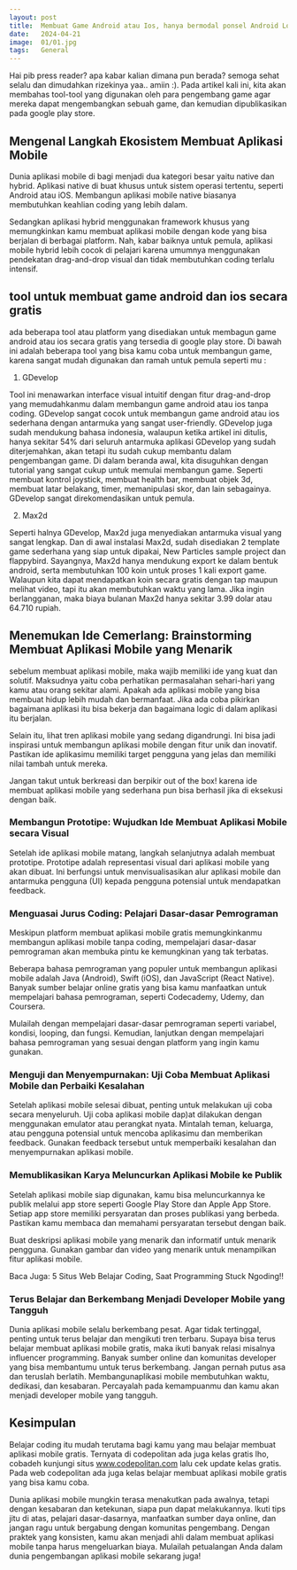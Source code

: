 ```yaml
---
layout: post
title:  Membuat Game Android atau Ios, hanya bermodal ponsel Android Low End
date:   2024-04-21
image:  01/01.jpg
tags:   General
---
```


Hai pib press reader? apa kabar kalian dimana pun berada? semoga sehat selalu dan dimudahkan rizekinya yaa.. amiin :). Pada artikel kali ini, kita akan membahas tool-tool yang digunakan oleh para pengembang game agar mereka dapat mengembangkan sebuah game, dan kemudian dipublikasikan pada google play store. 


## Mengenal Langkah Ekosistem Membuat Aplikasi Mobile

Dunia aplikasi mobile di bagi menjadi dua kategori besar yaitu native dan hybrid. Aplikasi native di buat khusus untuk sistem operasi tertentu, seperti Android atau iOS. Membangun aplikasi mobile native biasanya membutuhkan keahlian coding yang lebih dalam.

Sedangkan aplikasi hybrid menggunakan framework khusus yang memungkinkan kamu membuat aplikasi mobile dengan kode yang bisa berjalan di berbagai platform. Nah, kabar baiknya untuk pemula, aplikasi mobile hybrid lebih cocok di pelajari karena umumnya menggunakan pendekatan drag-and-drop visual dan tidak membutuhkan coding terlalu intensif.

## tool untuk membuat game android dan ios secara gratis

ada beberapa tool atau platform yang disediakan untuk membagun game android atau ios secara gratis yang tersedia di google play store. Di bawah ini adalah beberapa tool yang bisa kamu coba untuk membangun game, karena sangat mudah digunakan dan ramah untuk pemula seperti mu :

1. GDevelop

Tool ini menawarkan interface visual intuitif dengan fitur drag-and-drop yang memudahkanmu dalam membangun game android atau ios tanpa coding. GDevelop sangat cocok untuk membangun game android atau ios sederhana dengan antarmuka yang sangat user-friendly. GDevelop juga sudah mendukung bahasa indonesia, walaupun ketika artikel ini ditulis, hanya sekitar 54% dari seluruh antarmuka aplikasi GDevelop yang sudah diterjemahkan, akan tetapi itu sudah cukup membantu dalam pengembangan game. Di dalam beranda awal, kita disuguhkan dengan tutorial yang sangat cukup untuk memulai membangun game. Seperti membuat kontrol joystick, membuat health bar, membuat objek 3d, membuat latar belakang, timer, memanipulasi skor, dan lain sebagainya. GDevelop sangat direkomendasikan untuk pemula.

2. Max2d

Seperti halnya GDevelop, Max2d juga menyediakan antarmuka visual yang sangat lengkap. Dan di awal instalasi Max2d, sudah disediakan 2 template game sederhana yang siap untuk dipakai, New Particles sample project dan flappybird. Sayangnya, Max2d hanya mendukung export ke dalam bentuk android, serta membutuhkan 100 koin untuk proses 1 kali export game. Walaupun kita dapat mendapatkan koin secara gratis dengan tap maupun melihat video, tapi itu akan membutuhkan waktu yang lama. Jika ingin berlangganan, maka biaya bulanan Max2d hanya sekitar 3.99 dolar atau 64.710 rupiah.

## Menemukan Ide Cemerlang: Brainstorming Membuat Aplikasi Mobile yang Menarik

sebelum membuat aplikasi mobile, maka wajib memiliki ide yang kuat dan solutif. Maksudnya yaitu coba perhatikan permasalahan sehari-hari yang kamu atau orang sekitar alami. Apakah ada aplikasi mobile yang bisa membuat hidup lebih mudah dan bermanfaat. Jika ada coba pikirkan bagaimana aplikasi itu bisa bekerja dan bagaimana logic di dalam aplikasi itu berjalan.

Selain itu, lihat tren aplikasi mobile yang sedang digandrungi. Ini bisa jadi inspirasi untuk membangun aplikasi mobile dengan fitur unik dan inovatif. Pastikan ide aplikasimu memiliki target pengguna yang jelas dan memiliki nilai tambah untuk mereka.

Jangan takut untuk berkreasi dan berpikir out of the box! karena ide membuat aplikasi mobile yang sederhana pun bisa berhasil jika di eksekusi dengan baik.

### Membangun Prototipe: Wujudkan Ide Membuat Aplikasi Mobile secara Visual

Setelah ide aplikasi mobile matang, langkah selanjutnya adalah membuat prototipe. Prototipe adalah representasi visual dari aplikasi mobile yang akan dibuat. Ini berfungsi untuk menvisualisasikan alur aplikasi mobile dan antarmuka pengguna (UI) kepada pengguna potensial untuk mendapatkan feedback.

### Menguasai Jurus Coding: Pelajari Dasar-dasar Pemrograman

Meskipun platform membuat aplikasi mobile gratis memungkinkanmu membangun aplikasi mobile tanpa coding, mempelajari dasar-dasar pemrograman akan membuka pintu ke kemungkinan yang tak terbatas.

Beberapa bahasa pemrograman yang populer untuk membangun aplikasi mobile adalah Java (Android), Swift (iOS), dan JavaScript (React Native). Banyak sumber belajar online gratis yang bisa kamu manfaatkan untuk mempelajari bahasa pemrograman, seperti Codecademy, Udemy, dan Coursera.

Mulailah dengan mempelajari dasar-dasar pemrograman seperti variabel, kondisi, looping, dan fungsi. Kemudian, lanjutkan dengan mempelajari bahasa pemrograman yang sesuai dengan platform yang ingin kamu gunakan.

### Menguji dan Menyempurnakan: Uji Coba Membuat Aplikasi Mobile dan Perbaiki Kesalahan

Setelah aplikasi mobile selesai dibuat, penting untuk melakukan uji coba secara menyeluruh. Uji coba aplikasi mobile dap)at dilakukan dengan menggunakan emulator atau perangkat nyata. Mintalah teman, keluarga, atau pengguna potensial untuk mencoba aplikasimu dan memberikan feedback. Gunakan feedback tersebut untuk memperbaiki kesalahan dan menyempurnakan aplikasi mobile.

### Memublikasikan Karya Meluncurkan Aplikasi Mobile ke Publik

Setelah aplikasi mobile siap digunakan, kamu bisa meluncurkannya ke publik melalui app store seperti Google Play Store dan Apple App Store. Setiap app store memiliki persyaratan dan proses publikasi yang berbeda. Pastikan kamu membaca dan memahami persyaratan tersebut dengan baik.

Buat deskripsi aplikasi mobile yang menarik dan informatif untuk menarik pengguna. Gunakan gambar dan video yang menarik untuk menampilkan fitur aplikasi mobile.

Baca Juga: 5 Situs Web Belajar Coding, Saat Programming Stuck Ngoding!!

### Terus Belajar dan Berkembang Menjadi Developer Mobile yang Tangguh

Dunia aplikasi mobile selalu berkembang pesat. Agar tidak tertinggal, penting untuk terus belajar dan mengikuti tren terbaru. Supaya bisa terus belajar membuat aplikasi mobile gratis, maka ikuti banyak relasi misalnya influencer programming. Banyak sumber online dan komunitas developer yang bisa membantumu untuk terus berkembang. Jangan pernah putus asa dan teruslah berlatih. Membangunaplikasi mobile membutuhkan waktu, dedikasi, dan kesabaran. Percayalah pada kemampuanmu dan kamu akan menjadi developer mobile yang tangguh.

## Kesimpulan

Belajar coding itu mudah terutama bagi kamu yang mau belajar membuat aplikasi mobile gratis. Ternyata di codepolitan ada juga kelas gratis lho, cobadeh kunjungi situs www.codepolitan.com lalu cek update kelas gratis. Pada web codepolitan ada juga kelas belajar membuat aplikasi mobile gratis yang bisa kamu coba.

Dunia aplikasi mobile mungkin terasa menakutkan pada awalnya, tetapi dengan kesabaran dan ketekunan, siapa pun dapat melakukannya. Ikuti tips jitu di atas, pelajari dasar-dasarnya, manfaatkan sumber daya online, dan jangan ragu untuk bergabung dengan komunitas pengembang. Dengan praktek yang konsisten, kamu akan menjadi ahli dalam membuat aplikasi mobile tanpa harus mengeluarkan biaya. Mulailah petualangan Anda dalam dunia pengembangan aplikasi mobile sekarang juga!
